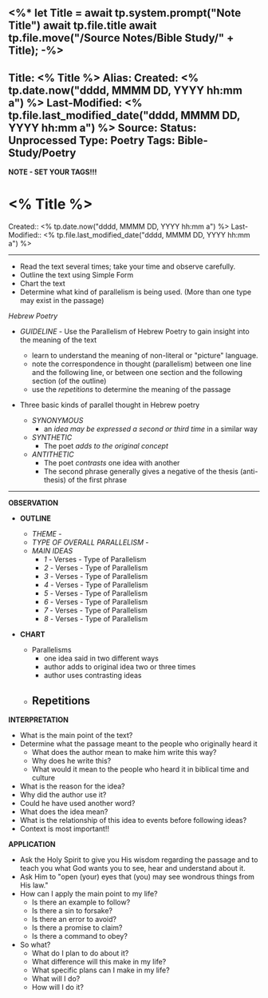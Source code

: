 <%*
let Title = await tp.system.prompt("Note Title")
await tp.file.title
await tp.file.move("/Source Notes/Bible Study/" + Title);
-%>
---
Title: <% Title %>
Alias:
Created: <% tp.date.now("dddd, MMMM DD, YYYY hh:mm a") %>
Last-Modified: <% tp.file.last_modified_date("dddd, MMMM DD, YYYY hh:mm a") %>
Source: 
Status: Unprocessed
Type: Poetry
Tags:  Bible-Study/Poetry
---

**NOTE - SET YOUR TAGS!!!**


# <% Title %>
Created:: <% tp.date.now("dddd, MMMM DD, YYYY hh:mm a") %>
Last-Modified:: <% tp.file.last_modified_date("dddd, MMMM DD, YYYY hh:mm a") %>

---

- Read the text several times; take your time and observe carefully.
- Outline the text using Simple Form
- Chart the text
- Determine what kind of parallelism is being used. (More than one type may exist in the passage)

*Hebrew Poetry*

- *GUIDELINE* - Use the Parallelism of Hebrew Poetry to gain insight into the meaning of the text
	- learn to understand the meaning of non-literal or "picture" language.
	- note the correspondence in thought (parallelism) between one line and the following line, or between one section and the following section (of the outline)
	- use the *repetitions* to determine the meaning of the passage

- Three basic kinds of parallel thought in Hebrew poetry
	- *SYNONYMOUS*
		- an *idea may be expressed a second or third time* in a similar way
	- *SYNTHETIC*
		- The poet *adds to the original concept*
	- *ANTITHETIC*
		- The poet *contrasts* one idea with another
		- The second phrase generally gives a negative of the thesis (anti-thesis) of the first phrase

---

**OBSERVATION**

- **OUTLINE**
	- *THEME* - 
	- *TYPE OF OVERALL PARALLELISM* - 
	- *MAIN IDEAS*
		- *1* - Verses - Type of Parallelism
		- *2* - Verses - Type of Parallelism
		- *3* - Verses - Type of Parallelism
		- *4* - Verses - Type of Parallelism
		- *5* - Verses - Type of Parallelism
		- *6* - Verses - Type of Parallelism
		- *7* - Verses - Type of Parallelism
		- *8* - Verses - Type of Parallelism

- **CHART**
	- Parallelisms
		- one idea said in two different ways
		- author adds to original idea two or three times
		- author uses contrasting ideas
	- Repetitions
		- 

**INTERPRETATION**
- What is the main point of the text?
- Determine what the passage meant to the people who originally heard it
	- What does the author mean to make him write this way?
	- Why does he write this?
	- What would it mean to the people who heard it in biblical time and culture
- What is the reason for the idea?
- Why did the author use it?
- Could he have used another word?
- What does the idea mean?
- What is the relationship of this idea to events before following ideas?
- Context is most important!!

**APPLICATION**
- Ask the Holy Spirit to give you His wisdom regarding the passage and to teach you what God wants you to see, hear and understand about it.
- Ask Him to "open (your) eyes that (you) may see wondrous things from His law."
- How can I apply the main point to my life?
	- Is there an example to follow?
	- Is there a sin to forsake?
	- Is there an error to avoid?
	- Is there a promise to claim?
	- Is there a command to obey?
- So what?
	- What do I plan to do about it?
	- What difference will this make in my life?
	- What specific plans can I make in my life?
	- What will I do?
	- How will I do it?